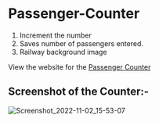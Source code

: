 # Passenger-Counter
1. Increment the number
2. Saves number of passengers entered.
3. Railway background image

View the website for the <a href="https://swati-01.github.io/Passenger-Counter/">Passenger Counter</a>

## Screenshot of the Counter:-
![Screenshot_2022-11-02_15-53-07](https://user-images.githubusercontent.com/86122364/199537751-beaf6c27-8638-4f97-9ae5-67d617c19d22.png)
